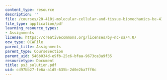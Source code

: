 ```yaml
---
content_type: resource
description: ''
file: /courses/20-410j-molecular-cellular-and-tissue-biomechanics-be-410j-spring-2003/cd97bb27fe6aa1d5635b2d0e2ba7ff6c_ps3_solution.pdf
file_type: application/pdf
learning_resource_types:
- Assignments
license: https://creativecommons.org/licenses/by-nc-sa/4.0/
ocw_type: OCWFile
parent_title: Assignments
parent_type: CourseSection
parent_uid: 546b034d-e9fb-25c6-bfaa-9673ca3a9f35
resourcetype: Document
title: ps3_solution.pdf
uid: cd97bb27-fe6a-a1d5-635b-2d0e2ba7ff6c
---
```

